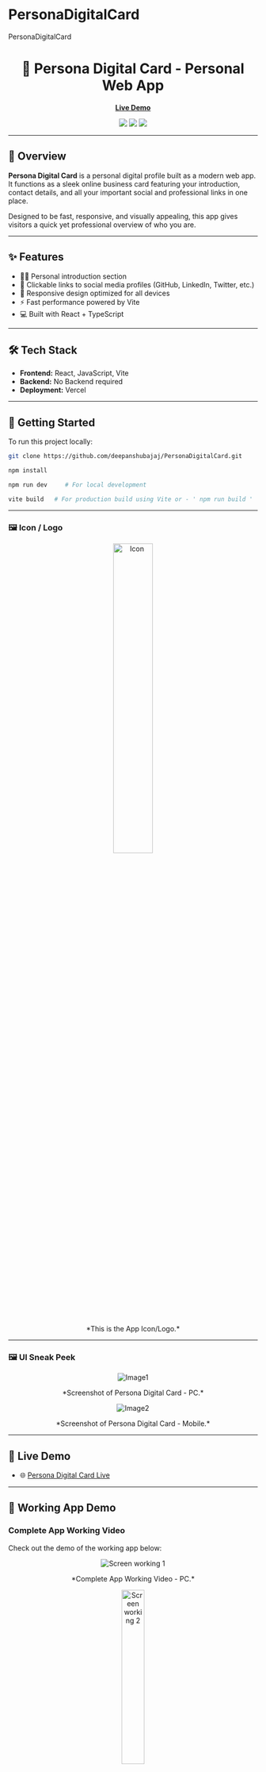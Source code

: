 # PersonaDigitalCard
PersonaDigitalCard
<h1 align="center">💼 Persona Digital Card - Personal Web App</h1>

<p align="center">
  <a href="https://persona-digital-card.vercel.app/"><strong>Live Demo</strong></a>
</p>

<p align="center">
  <img src="https://img.shields.io/badge/React-20232A?style=for-the-badge&logo=react&logoColor=61DAFB" />
  <img src="https://img.shields.io/badge/Vite-646CFF?style=for-the-badge&logo=vite&logoColor=white" />
  <img src="https://img.shields.io/badge/JavaScript-007ACC?style=for-the-badge&logo=javascript&logoColor=white" />
</p>

---

## 📌 Overview

**Persona Digital Card** is a personal digital profile built as a modern web app. It functions as a sleek online business card featuring your introduction, contact details, and all your important social and professional links in one place. 

Designed to be fast, responsive, and visually appealing, this app gives visitors a quick yet professional overview of who you are.

---

## ✨ Features

- 🧑‍💼 Personal introduction section  
- 🔗 Clickable links to social media profiles (GitHub, LinkedIn, Twitter, etc.)  
- 📱 Responsive design optimized for all devices  
- ⚡ Fast performance powered by Vite  
- 💻 Built with React + TypeScript  

---

## 🛠 Tech Stack

- **Frontend:** React, JavaScript, Vite
- **Backend:** No Backend required
- **Deployment:** Vercel

---

## 🚀 Getting Started

To run this project locally:

```bash
git clone https://github.com/deepanshubajaj/PersonaDigitalCard.git
```
```bash
npm install
```
```bash
npm run dev     # For local development
```
```bash
vite build   # For production build using Vite or - ' npm run build '
```
---

### 🖼️ Icon / Logo

<p align="center">
  <img src="ProjectOutputs/Snapshots/AppIcon.png" alt="Icon" width="40%"  />
</p>

<p align="center">
  *This is the App Icon/Logo.*
</p>

---

### 🖼️ UI Sneak Peek

<p align="center">
  <img src="ProjectOutputs/Snapshots/mainScreen2.jpg" alt="Image1"  />
</p>

<p align="center">
  *Screenshot of Persona Digital Card  - PC.*
</p>

<p align="center">
  <img src="ProjectOutputs/Snapshots/mainScreen1.jpg" alt="Image2"  />
</p>

<p align="center">
  *Screenshot of Persona Digital Card  - Mobile.*
</p>

---

## 📱 Live Demo

- 🌐 [Persona Digital Card Live](https://persona-digital-card.vercel.app/)

---

## 🚀 Working App Demo

### Complete App Working Video

Check out the demo of the working app below:

<p align="center">
  <img src="ProjectOutputs/WorkingVideo/workingVideoPC.gif" alt="Screen working 1" />
</p>

<p align="center">
  *Complete App Working Video - PC.*
</p>

<p align="center">
  <img src="ProjectOutputs/WorkingVideo/workingVideoMobile.gif" alt="Screen working 2" width="30%" />
</p>

<p align="center">
  *Complete App Working Video - Mobile.*
</p>

[🎥 Watch the Working Demo - PC](ProjectOutputs/WorkingVideo/workingVideoPC.mp4)

[🎥 Watch the Working Demo - Mobile](ProjectOutputs/WorkingVideo/workingVideoMobile.MP4)

---

## 🤝 Contributing

Thank you for your interest in contributing to this project!  
I welcome contributions from the community.

- You are free to use, modify, and redistribute this code under the terms of the MIT License.
- If you'd like to contribute, please **open an issue** or **submit a pull request**.
- All contributions will be reviewed and approved by the author — **Deepanshu Bajaj**.

---

## 📃 License

This project is licensed under the [MIT License](./LICENSE).  
You are free to use this project for personal, educational, or commercial purposes — just make sure to provide proper attribution.

> **Clarification:** Commercial use includes, but is not limited to, use in products,  
> services, or activities intended to generate revenue, directly or indirectly.
